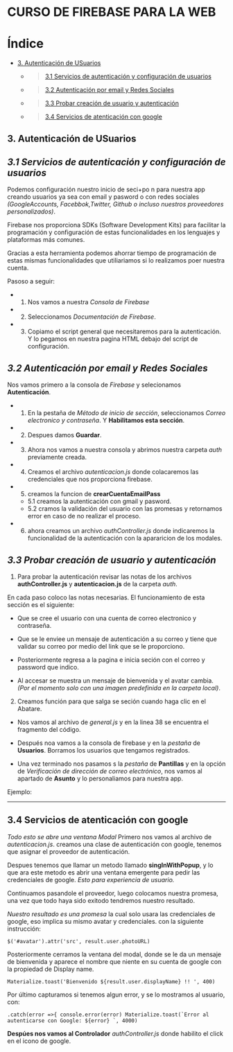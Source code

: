 CURSO DE FIREBASE PARA LA WEB
===============================

# Índice 

* [3. Autenticación de USuarios](#3.-autenticación-de-usuarios)
   * >[3.1 Servicios de autenticación y configuración de usuarios](#3.1-servicios-de-autenticación-y-configuración-de-usuarios)
   * >[3.2 Autenticación por email y Redes Sociales](#3.2-autenticación-por-email-y-redes-sociales)
   * >[3.3 Probar creación de usuario y autenticación](#3.3-probar-creación-de-usuario-y-autenticación)
   * >[3.4 Servicios de atenticación con google](#3.4-servicios-de-atenticación-con-google)



## 3. Autenticación de USuarios

## *3.1 Servicios de autenticación y configuración de usuarios*

Podemos configuración nuestro inicio de seci+po n para nuestra app creando usuarios ya sea con email y pasword o con redes sociales *(GoogleAccounts, Facebbok,Twitter, Github o incluso nuestros proveedores personalizados)*.

Firebase nos proporciona SDKs (Software Development Kits) para facilitar la programación y configuración de estas funcionalidades en los lenguajes y plataformas más comunes.

Gracias a esta herramienta podemos ahorrar tiempo de programación de estas mismas funcionalidades que utiliariamos si lo realizamos poer nuestra cuenta.

Pasoso a seguir:

 * 1. Nos vamos a nuestra *Consola de Firebase*
 * 2. Seleccionamos *Documentación de Firebase*.
 * 3. Copiamo el script general que necesitaremos para la autenticación. Y lo pegamos en nuestra pagina HTML debajo del script de configuración.
 

 ## *3.2 Autenticación por email y Redes Sociales*

 Nos vamos primero a la consola de *Firebase* y selecionamos **Autenticación**.

  * 1. En la pestaña de *Método de inicio de sección*, seleccionamos *Correo electronico y contraseña*. Y **Habilitamos esta sección**.
  * 2. Despues damos **Guardar**.
  * 3. Ahora nos vamos a nuestra consola y abrimos nuestra carpeta *auth* previamente creada.
  * 4. Creamos el archivo *autenticacion.js* donde colacaremos las credenciales que nos proporciona firebase.
  * 5. creamos la funcion de **crearCuentaEmailPass**
    * 5.1 creamos la autenticación con gmail y pasword.
    * 5.2 cramos la validación del usuario con las promesas y retornamos error en caso de no realizar el proceso.
  * 6. ahora creamos un archivo *authController.js* donde indicaremos la funcionalidad de la autenticación con la apararicion de los modales.


 ## *3.3 Probar creación de usuario y autenticación*

1.  Para probar la autenticación revisar las notas de los archivos **authController.js** y **autenticacion.js** de la carpeta *auth*.

 En cada paso coloco las notas necesarias. El funcionamiento de esta sección es el siguiente:

 * Que se cree el usuario con una cuenta de correo electronico y contraseña.

 * Que se le enviee un mensaje de autenticación a su correo y  tiene que validar su correo por medio del link que se le proporciono.

 * Posteriormente regresa a la pagina e inicia seción con el correo y password que indico.

 * Al accesar se muestra un mensaje de bienvenida y el avatar cambia. *(Por el momento solo con una imagen predefinida en la carpeta local)*.

2. Creamos función para que salga se seción cuando haga clic en el Abatare.
  
  * Nos vamos al archivo de *general.js* y en la linea 38 se encuentra el fragmento del código.

  * Después noa vamos a la consola de firebase y en la *pestaña* de **Usuarios**. Borramos los usuarios que tengamos registrados.

  * Una vez terminado nos pasamos s la *pestaña* de **Pantillas** y en la opción de *Verificación de dirección de correo electrónico*, nos vamos al apartado de **Asunto** y lo personaliamos para nuestra app.

  Ejemplo:



  ******

  ## 3.4 Servicios de atenticación con google

*Todo esto se abre una ventana Modal*
  Primero nos vamos al archivo de *autenticacion.js*. creamos una clase de autenticación con google, tenemos que asignar el proveedor de autenticación.

  Despues tenemos que llamar un metodo llamado **singInWithPopup**, y lo que ara este metodo es abrir una ventana emergente para pedir las credenciales de google. *Esto para experiencia de usuario.*

  Continuamos pasandole el proveedor, luego colocamos nuestra promesa, una vez que todo haya sido exitodo tendremos nuestro resultado. 

  *Nuestro resultado es una promesa* la cual solo usara las credenciales de google, eso implica su mismo avatar y credenciales. con la siguiente instrucción:

  ``$('#avatar').attr('src', result.user.photoURL)``

  Posteriormente cerramos la ventana del modal, donde se le da un mensaje de bienvenida y aparece el nombre que niente en su cuenta de google con la propiedad de Display name.

  ``Materialize.toast('Bienvenido ${result.user.displayName} !! ', 400) ``

  Por último capturamos si tenemos algun error, y se lo mostramos al usuario, con: 

  ``.catch(error =>{
      console.error(error)
      Materialize.toast(`Error al autenticarse con Google: ${error} `, 4000)``

**Despúes nos vamos al Controlador** *authController.js* donde habilito el click en el icono de google.

  
 